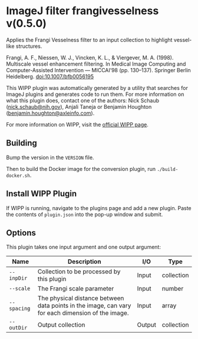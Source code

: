 # ImageJ filter frangivesselness v(0.5.0)

Applies the Frangi Vesselness filter to an input collection to highlight
vessel-like structures.

Frangi, A. F., Niessen, W. J., Vincken, K. L., & Viergever, M. A. (1998).
Multiscale vessel enhancement filtering. In Medical Image Computing and
Computer-Assisted Intervention — MICCAI’98 (pp. 130–137). Springer
Berlin Heidelberg. [doi:10.1007/bfb0056195](https://doi.org/10.1007/bfb0056195)

This WIPP plugin was automatically generated by a utility that searches for
ImageJ plugins and generates code to run them. For more information on what this
plugin does, contact one of the authors: Nick Schaub (nick.schaub@nih.gov),
Anjali Taneja or Benjamin Houghton (benjamin.houghton@axleinfo.com).

For more information on WIPP, visit the [official WIPP page](https://isg.nist.gov/deepzoomweb/software/wipp).

## Building

Bump the version in the `VERSION` file.

Then to build the Docker image for the conversion plugin, run
`./build-docker.sh`.

## Install WIPP Plugin

If WIPP is running, navigate to the plugins page and add a new plugin.
Paste the contents of `plugin.json` into the pop-up window and submit.

## Options

This plugin takes one input argument and one output argument:


| Name        | Description                                                                                        | I/O    | Type       |
| ----------- | -------------------------------------------------------------------------------------------------- | ------ | ---------- |
| `--inpDir`  | Collection to be processed by this plugin                                                          | Input  | collection |
| `--scale`   | The Frangi scale parameter                                                                         | Input  | number     |
| `--spacing` | The physical distance between data points in the image, can vary for each dimension of the image. | Input  | array      |
| `--outDir`  | Output collection                                                                                  | Output | collection |
